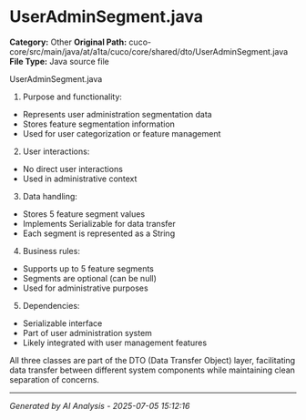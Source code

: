 # UserAdminSegment.java

**Category:** Other
**Original Path:** cuco-core/src/main/java/at/a1ta/cuco/core/shared/dto/UserAdminSegment.java
**File Type:** Java source file

UserAdminSegment.java
1. Purpose and functionality:
- Represents user administration segmentation data
- Stores feature segmentation information
- Used for user categorization or feature management

2. User interactions:
- No direct user interactions
- Used in administrative context

3. Data handling:
- Stores 5 feature segment values
- Implements Serializable for data transfer
- Each segment is represented as a String

4. Business rules:
- Supports up to 5 feature segments
- Segments are optional (can be null)
- Used for administrative purposes

5. Dependencies:
- Serializable interface
- Part of user administration system
- Likely integrated with user management features

All three classes are part of the DTO (Data Transfer Object) layer, facilitating data transfer between different system components while maintaining clean separation of concerns.

---
*Generated by AI Analysis - 2025-07-05 15:12:16*
